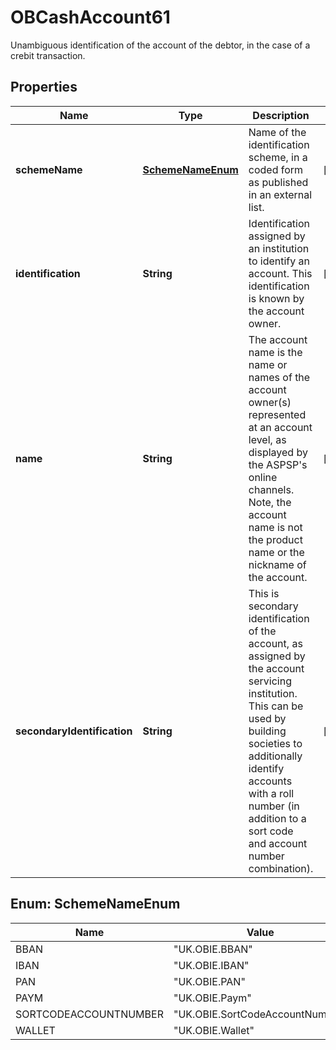

# OBCashAccount61

Unambiguous identification of the account of the debtor, in the case of a crebit transaction.

## Properties

| Name | Type | Description | Notes |
|------------ | ------------- | ------------- | -------------|
|**schemeName** | [**SchemeNameEnum**](#SchemeNameEnum) | Name of the identification scheme, in a coded form as published in an external list. |  [optional] |
|**identification** | **String** | Identification assigned by an institution to identify an account. This identification is known by the account owner. |  [optional] |
|**name** | **String** | The account name is the name or names of the account owner(s) represented at an account level, as displayed by the ASPSP&#39;s online channels. Note, the account name is not the product name or the nickname of the account. |  [optional] |
|**secondaryIdentification** | **String** | This is secondary identification of the account, as assigned by the account servicing institution.  This can be used by building societies to additionally identify accounts with a roll number (in addition to a sort code and account number combination). |  [optional] |



## Enum: SchemeNameEnum

| Name | Value |
|---- | -----|
| BBAN | &quot;UK.OBIE.BBAN&quot; |
| IBAN | &quot;UK.OBIE.IBAN&quot; |
| PAN | &quot;UK.OBIE.PAN&quot; |
| PAYM | &quot;UK.OBIE.Paym&quot; |
| SORTCODEACCOUNTNUMBER | &quot;UK.OBIE.SortCodeAccountNumber&quot; |
| WALLET | &quot;UK.OBIE.Wallet&quot; |



